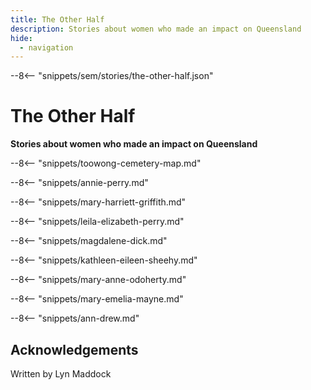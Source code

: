 ```yaml
---
title: The Other Half
description: Stories about women who made an impact on Queensland
hide:
  - navigation
---
```


--8<-- "snippets/sem/stories/the-other-half.json"

# The Other Half 

**Stories about women who made an impact on Queensland**

--8<-- "snippets/toowong-cemetery-map.md"

--8<-- "snippets/annie-perry.md"

--8<-- "snippets/mary-harriett-griffith.md"

--8<-- "snippets/leila-elizabeth-perry.md"

--8<-- "snippets/magdalene-dick.md"

--8<-- "snippets/kathleen-eileen-sheehy.md"

--8<-- "snippets/mary-anne-odoherty.md"

--8<-- "snippets/mary-emelia-mayne.md"

--8<-- "snippets/ann-drew.md"

## Acknowledgements

Written by Lyn Maddock
